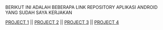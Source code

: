 BERIKUT INI ADALAH BEBERAPA LINK REPOSITORY APLIKASI ANDROID YANG SUDAH SAYA KERJAKAN

[PROJECT 1](https://github.com/jeffrysusilo/5_AndroidCompose_JeffrySusilo_Fork)
 || [PROJECT 2](https://github.com/jeffrysusilo/4_AndroidIntermediate_JeffrySusilo_Fork)
 || [PROJECT 3](https://github.com/jeffrysusilo/3_AndroidFundamental_JeffrySusilo_Fork)
 || [PROJECT 4](https://github.com/jeffrysusilo/2_AndroidBeginner_JeffrySusilo_Fork)
